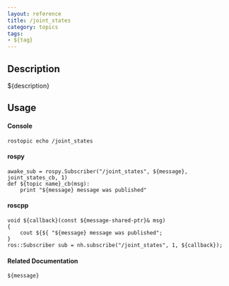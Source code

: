 ```yaml
---
layout: reference
title: /joint_states
category: topics
tags: 
- ${tag}
---
```


## Description
${description}

## Usage
#### Console
```
rostopic echo /joint_states
```

#### rospy
```
awake_sub = rospy.Subscriber("/joint_states", ${message}, joint_states_cb, 1)
def ${topic name}_cb(msg):
    print "${message} message was published"
```

#### roscpp
```
void ${callback}(const ${message-shared-ptr}& msg)
{
    cout ${${ "${message} message was published";
}
ros::Subscriber sub = nh.subscribe("/joint_states", 1, ${callback});
```

#### Related Documentation
``${message}``